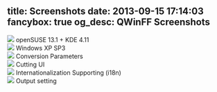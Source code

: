 title: Screenshots
date: 2013-09-15 17:14:03
fancybox: true
og_desc: QWinFF Screenshots
---
<div class="screenshot">
  <img src="/img/screenshot/opensuse_kde.png"></img>
  openSUSE 13.1 + KDE 4.11
</div>

<div class="screenshot">
  <img src="/img/screenshot/windows_xp.png"></img>
  Windows XP SP3
</div>

<div class="screenshot">
  <img src="/img/screenshot/conversion_parameters.png"></img>
  Conversion Parameters
</div>

<div class="screenshot">
  <img src="/img/screenshot/cut_ui.png"></img>
  Cutting UI
</div>

<div class="screenshot">
  <img src="/img/screenshot/i18n_b.png"></img>
  Internationalization Supporting (i18n)
</div>

<div class="screenshot">
  <img src="/img/screenshot/output_setting.png"></img>
  Output setting
</div>

